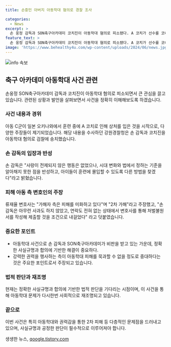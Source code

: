 ```yaml
---
title: 손흥민 아버지 아동학대 혐의로 경찰 조사

categories:
  - News
excerpt: >
  손 웅정 감독과 SON축구아카데미 코치진이 아동학대 혐의로 피소됐다. A 코치가 선수를 코너킥 봉으로 상해를 입힌 사건이 발단이었고, 피해자 측 변호인은 사과 없이 2차 가해로 비난했다. 손 감독은 반성과 사과를 전하며 사실관계를 밝히고 있다고 밝혔지만, 피해자 측 변호인은 합의금 요구와 함께 2차 가해로 비난하고 있다. 피해자 측은 SON축구아카데미가 큰 권력을 가졌지만 아동학대 사실을 신고한 것은 묵과할 수 없는 사정으로 설명했다. 
feature_text: >
  손 웅정 감독과 SON축구아카데미 코치진이 아동학대 혐의로 피소됐다. A 코치가 선수를 코너킥 봉으로 상해를 입힌 사건이 발단이었고, 피해자 측 변호인은 사과 없이 2차 가해로 비난했다. 손 감독은 반성과 사과를 전하며 사실관계를 밝히고 있다고 밝혔지만, 피해자 측 변호인은 합의금 요구와 함께 2차 가해로 비난하고 있다. 피해자 측은 SON축구아카데미가 큰 권력을 가졌지만 아동학대 사실을 신고한 것은 묵과할 수 없는 사정으로 설명했다. 
image: 'https://www.behealthy4u.com/wp-content/uploads/2024/06/news.jpg'
---
```


<p><img src="https://www.behealthy4u.com/wp-content/uploads/2024/06/news.jpg" alt="info 속보" /></p>

<h2 data-ke-size="size26">축구 아카데미 아동학대 사건 관련</h2>

<p data-ke-size="size16">손웅정 SON축구아카데미 감독과 코치진이 아동학대 혐의로 피소되면서 큰 관심을 끌고 있습니다. 관련된 상황과 발언을 살펴보면서 사건을 정확히 이해해보도록 하겠습니다.</p>

<h3>사건 내용과 경위</h3>

<p data-ke-size="size16">아동 C군이 일본 오키나와에서 훈련 중에 A 코치로 인해 상처를 입은 것을 시작으로, 다양한 주장들이 제기되었습니다. 해당 내용을 수사하던 강원경찰청은 손 감독과 코치진을 아동학대 혐의로 검찰에 송치했습니다.</p>

<h3>손 감독의 입장과 반성</h3>

<p data-ke-size="size16">손 감독은 "사랑이 전제되지 않은 행동은 없었으나, 시대 변화와 법에서 정하는 기준을 알아채지 못한 점을 반성하고, 아이들이 훈련에 몰입할 수 있도록 다른 방법을 찾겠다"라고 밝혔습니다.</p>

<h3>피해 아동 측 변호인의 주장</h3>

<p data-ke-size="size16">류재율 변호사는 "가해자 측은 피해를 미화하고 있다"며 "2차 가해"라고 주장했고, "손 감독은 아무런 사과도 하지 않았고, 연락도 전혀 없는 상태에서 변호사를 통해 처벌불원서를 작성해 제출할 것을 조건으로 내걸었다" 라고 덧붙였습니다.</p>

<h3>중요한 포인트</h3>

<ul>
  <li>아동학대 사건으로 손 감독과 SON축구아카데미가 비판을 받고 있는 가운데, 정확한 사실규명과 합의에 기반한 해결이 중요하다.</li>
  <li>강력한 권력을 행사하는 측이 아동학대 피해를 묵과할 수 없을 정도로 중대하다는 것은 주요한 포인트로서 주장되고 있습니다.</li>
</ul>

<h3>법적 판단과 재조명</h3>

<p data-ke-size="size16">현재는 정확한 사실규명과 합의에 기반한 법적 판단을 기다리는 시점이며, 이 사건을 통해 아동학대 문제가 다시한번 사회적으로 재조명되고 있습니다.</p>

<h3>끝으로</h3>

<p data-ke-size="size16">이번 사건은 특히 아동학대와 권력감을 통한 2차 피해 등 다층적인 문제점을 드러내고 있으며, 사실규명과 공정한 판단이 필수적으로 이루어져야 합니다.</p>
생생한 뉴스, <a href="https://qoogle.tistory.com" rel="dofollow">qoogle.tistory.com</a>



